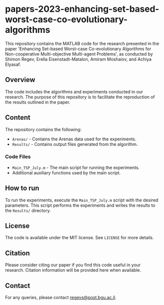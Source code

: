 # papers-2023-enhancing-set-based-worst-case-co-evolutionary-algorithms
This repository contains the MATLAB code for the research presented in the paper 'Enhancing Set-based Worst-case Co-evolutionary Algorithms for Non-cooperative Multi-objective Multi-agent Problems', as conducted by Shimon Regev, Erella Eisenstadt-Matalon, Amiram Moshaiov, and Achiya Elyasaf. 

## Overview
The code includes the algorithms and experiments conducted in our research. The purpose of this repository is to facilitate the reproduction of the results outlined in the paper.

## Content
The repository contains the following:

* `Arenas/` - Contains the Arenas data used for the experiments.
* `Results/` - Contains output files generated from the algorithm.
### Code Files
* `Main_TSP_July.m` - The main script for running the experiments.
* Additional auxiliary functions used by the main script.

## How to run
To run the experiments, execute the `Main_TSP_July.m` script with the desired parameters. This script performs the experiments and writes the results to the `Results/` directory.

## License
The code is available under the MIT license. See `LICENSE` for more details.

## Citation
Please consider citing our paper if you find this code useful in your research. Citation information will be provided here when available.

## Contact
For any queries, please contact regevs@post.bgu.ac.il.
